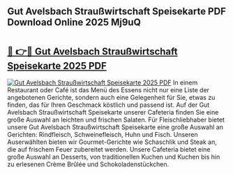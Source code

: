 ## Gut Avelsbach Straußwirtschaft Speisekarte PDF Download Online 2025 Mj9uQ

# <h2><a href="http://gc7itq.nevu.top/?p=Gut+Avelsbach+Strau%c3%9fwirtschaft+Speisekarte">🔗 👉🔴 Gut Avelsbach Straußwirtschaft Speisekarte 2025 PDF</a></h2>

[![Gut Avelsbach Straußwirtschaft Speisekarte 2025 PDF](https://i.imgur.com/dBaPXMq.png)](http://gc7itq.nevu.top/?p=Gut+Avelsbach+Strau%c3%9fwirtschaft+Speisekarte)
In einem Restaurant oder Café ist das Menü des Essens nicht nur eine Liste der angebotenen Gerichte, sondern auch eine Gelegenheit für Sie, etwas zu finden, das für Ihren Geschmack köstlich und passend ist. Auf der Gut Avelsbach Straußwirtschaft Speisekarte unserer Cafeteria finden Sie eine große Auswahl an leichten und frischen Salaten. Für Fleischliebhaber bietet unsere Gut Avelsbach Straußwirtschaft Speisekarte eine große Auswahl an Gerichten: Rindfleisch, Schweinefleisch, Huhn und Fisch. Unseren Auserwählten bieten wir Gourmet-Gerichte wie Schaschlik und Steak an, die auf frischem Feuer zubereitet werden. Unsere Cafeteria bietet eine große Auswahl an Desserts, von traditionellen Kuchen und Kuchen bis hin zu erlesenen Crème Brûlée und Schokoladenstückchen.
